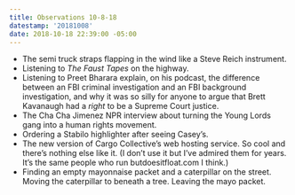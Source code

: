 ```yaml
---
title: Observations 10-8-18
datestamp: '20181008'
date: 2018-10-18 22:39:00 -05:00
---
```


- The semi truck straps flapping in the wind like a Steve Reich instrument.
- Listening to *The Faust Tapes* on the highway.
- Listening to Preet Bharara explain, on his podcast, the difference between an FBI criminal investigation and an FBI background investigation, and why it was so silly for anyone to argue that Brett Kavanaugh had a *right* to be a Supreme Court justice.
- The Cha Cha Jimenez NPR interview about turning the Young Lords gang into a human rights movement.
- Ordering a Stabilo highlighter after seeing Casey’s.
- The new version of Cargo Collective’s web hosting service. So cool and there’s nothing else like it. (I don’t use it but I’ve admired them for years. It’s the same people who run butdoesitfloat.com I think.)
- Finding an empty mayonnaise packet and a caterpillar on the street. Moving the caterpillar to beneath a tree. Leaving the mayo packet.
